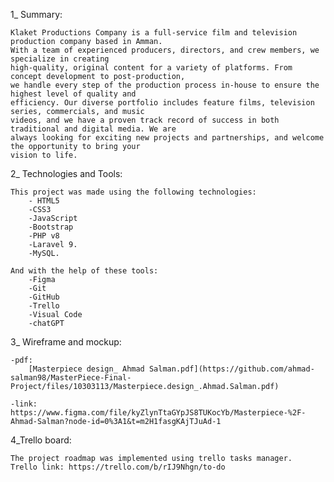 1_ Summary: 

    Klaket Productions Company is a full-service film and television production company based in Amman. 
    With a team of experienced producers, directors, and crew members, we specialize in creating
    high-quality, original content for a variety of platforms. From concept development to post-production, 
    we handle every step of the production process in-house to ensure the highest level of quality and 
    efficiency. Our diverse portfolio includes feature films, television series, commercials, and music 
    videos, and we have a proven track record of success in both traditional and digital media. We are
    always looking for exciting new projects and partnerships, and welcome the opportunity to bring your 
    vision to life.
    
    
2_ Technologies and Tools:
    
    This project was made using the following technologies: 
        - HTML5
        -CSS3
        -JavaScript
        -Bootstrap
        -PHP v8
        -Laravel 9.
        -MySQL.
        
    And with the help of these tools: 
        -Figma
        -Git
        -GitHub
        -Trello
        -Visual Code
        -chatGPT
        
3_ Wireframe and mockup: 

    -pdf:
        [Masterpiece design_ Ahmad Salman.pdf](https://github.com/ahmad-salman98/MasterPiece-Final-Project/files/10303113/Masterpiece.design_.Ahmad.Salman.pdf)

    -link:
    https://www.figma.com/file/kyZlynTtaGYpJS8TUKocYb/Masterpiece-%2F-Ahmad-Salman?node-id=0%3A1&t=m2H1fasgKAjTJuAd-1
    
    
4_Trello board:
    
    The project roadmap was implemented using trello tasks manager.
    Trello link: https://trello.com/b/rIJ9Nhgn/to-do
    
